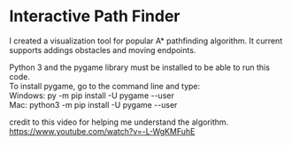 # Interactive Path Finder

I created a visualization tool for popular A* pathfinding algorithm. It current supports addings obstacles and moving endpoints. <br/>

Python 3 and the pygame library must be installed to be able to run this code. <br/>
To install pygame, go to the command line and type:<br/>
Windows: py -m pip install -U pygame --user<br/>
Mac: python3 -m pip install -U pygame --user<br/>

credit to this video for helping me understand the algorithm.<br/>
https://www.youtube.com/watch?v=-L-WgKMFuhE
